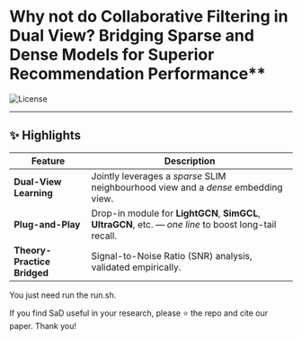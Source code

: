 # Why not do Collaborative Filtering in Dual View? Bridging Sparse and Dense Models for Superior Recommendation Performance**



![License](https://img.shields.io/badge/license-MIT-green)

---

## ✨ Highlights <a name="highlights"></a>

| Feature | Description |
|---------|-------------|
| **Dual-View Learning** | Jointly leverages a *sparse* SLIM neighbourhood view and a *dense* embedding view. |
| **Plug-and-Play** | Drop-in module for **LightGCN**, **SimGCL**, **UltraGCN**, etc. — *one line* to boost long-tail recall. |
| **Theory-Practice Bridged** | Signal-to-Noise Ratio (SNR) analysis, validated empirically. |

You just need run the run.sh.

If you find SaD useful in your research, please ⭐ the repo and cite our paper. Thank you!
